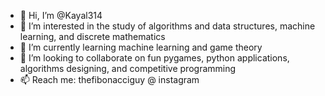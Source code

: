 - 👋 Hi, I’m @Kayal314
- 👀 I’m interested in the study of algorithms and data structures, machine learning, and discrete mathematics
- 🌱 I’m currently learning machine learning and game theory
- 💞️ I’m looking to collaborate on fun pygames, python applications, algorithms designing, and competitive programming
- 📫 Reach me: thefibonacciguy @ instagram

<!---
Kayal314/Kayal314 is a ✨ special ✨ repository because its `README.md` (this file) appears on your GitHub profile.
You can click the Preview link to take a look at your changes.
--->
